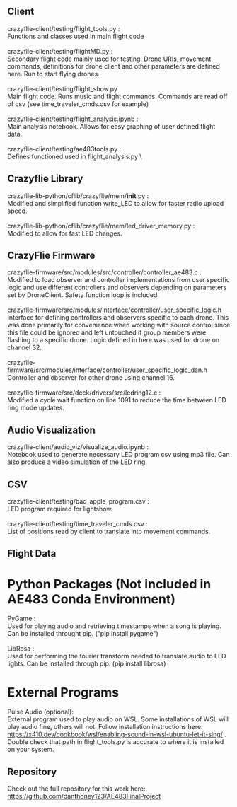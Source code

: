 ## Client
crazyflie-client/testing/flight_tools.py : \
Functions and classes used in main flight code \
\
crazyflie-client/testing/flightMD.py : \
Secondary flight code mainly used for testing. Drone URIs, movement commands, definitions for drone client and other parameters are defined here. Run to start flying drones. \
\
crazyflie-client/testing/flight_show.py \
Main flight code. Runs music and flight commands. Commands are read off of csv (see time_traveler_cmds.csv for example) \
\
crazyflie-client/testing/flight_analysis.ipynb : \
Main analysis notebook. Allows for easy graphing of user defined flight data. \
\
crazyflie-client/testing/ae483tools.py : \
Defines functioned used in flight_analysis.py \

## Crazyflie Library
crazyflie-lib-python/cflib/crazyflie/mem/__init__.py : \
Modified and simplified function write_LED to allow for faster radio upload speed. \
\
crazyflie-lib-python/cflib/crazyflie/mem/led_driver_memory.py : \
Modified to allow for fast LED changes.

## CrazyFlie Firmware
crazyflie-firmware/src/modules/src/controller/controller_ae483.c : \
Modified to load observer and controller implementations from user specific logic and use different controllers and observers depending on parameters set by DroneClient. Safety function loop is included. \
\
crazyflie-firmware/src/modules/interface/controller/user_specific_logic.h \
Interface for defining controllers and observers specific to each drone. This was done primarily for convenience when working with source control since this file could be ignored and left untouched if group members were flashing to a specific drone. Logic defined in here was used for drone on channel 32. \
\
crazyflie-firmware/src/modules/interface/controller/user_specific_logic_dan.h \
Controller and observer for other drone using channel 16. \
\
crazyflie-firmware/src/deck/drivers/src/ledring12.c : \
Modified a cycle wait function on line 1091 to reduce the time between LED ring mode updates.
## Audio Visualization
crazyflie-client/audio_viz/visualize_audio.ipynb : \
Notebook used to generate necessary LED program csv using mp3 file. Can also produce a video simulation of the LED ring. 
## CSV
crazyflie-client/testing/bad_apple_program.csv : \
LED program required for lightshow. \
\
crazyflie-client/testing/time_traveler_cmds.csv : \
List of positions read by client to translate into movement commands.
## Flight Data

# Python Packages (Not included in AE483 Conda Environment)
PyGame : \
Used for playing audio and retrieving timestamps when a song is playing. Can be installed throught pip. ("pip install pygame") \
\
LibRosa : \
Used for performing the fourier transform needed to translate audio to LED lights. Can be installed through pip. (pip install librosa) 
# External Programs
Pulse Audio (optional): \
External program used to play audio on WSL. Some installations of WSL will play audio fine, others will not. Follow installation instructions here: https://x410.dev/cookbook/wsl/enabling-sound-in-wsl-ubuntu-let-it-sing/ . Double check that path in flight_tools.py is accurate to where it is installed on your system. 

## Repository
Check out the full repository for this work here: https://github.com/danthoney123/AE483FinalProject



